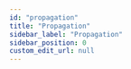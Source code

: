 ```yaml
---
id: "propagation"
title: "Propagation"
sidebar_label: "Propagation"
sidebar_position: 0
custom_edit_url: null
---
```

